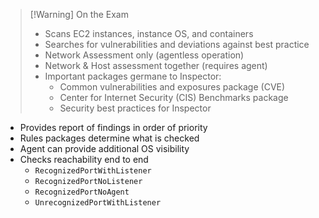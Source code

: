 
>[!Warning] On the Exam
> - Scans EC2 instances, instance OS, and containers
> - Searches for vulnerabilities and deviations against best practice
> - Network Assessment only (agentless operation)
> - Network & Host assessment together (requires agent)
> - Important packages germane to Inspector:
> 	- Common vulnerabilities and exposures package (CVE)
> 	- Center for Internet Security (CIS) Benchmarks package
> 	- Security best practices for Inspector

- Provides report of findings in order of priority
- Rules packages determine what is checked
- Agent can provide additional OS visibility
- Checks reachability end to end
	- `RecognizedPortWithListener`
	- `RecognizedPortNoListener`
	- `RecognizedPortNoAgent`
	- `UnrecognizedPortWithListener`